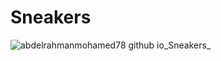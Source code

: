 # Sneakers

![abdelrahmanmohamed78 github io_Sneakers_](https://github.com/user-attachments/assets/032de13a-5926-4f9f-9d92-1844c8c43028)
